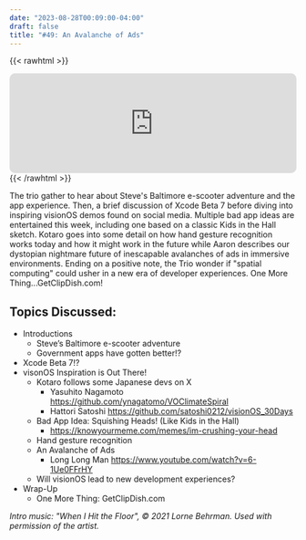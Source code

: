 ```yaml
---
date: "2023-08-28T00:09:00-04:00"
draft: false 
title: "#49: An Avalanche of Ads"
---
```


{{< rawhtml >}}
<iframe id="embedPlayer" src="https://embed.podcasts.apple.com/us/podcast/49-an-avalanche-of-ads/id1589612693?i=1000625890728&amp;itsct=podcast_box_player&amp;itscg=30200&amp;ls=1&amp;theme=auto" height="175px" frameborder="0" sandbox="allow-forms allow-popups allow-same-origin allow-scripts allow-top-navigation-by-user-activation" allow="autoplay *; encrypted-media *; clipboard-write" style="width: 100%; max-width: 660px; overflow: hidden; border-radius: 10px; transform: translateZ(0px); animation: 2s 6 loading-indicator; background-color: rgb(228, 228, 228); --noir-inline-background-color: #20272b;" data-noir-inline-background-color=""></iframe>
{{< /rawhtml >}}

The trio gather to hear about Steve's Baltimore e-scooter adventure and the app experience. Then, a brief discussion of Xcode Beta 7 before diving into inspiring visionOS demos found on social media. Multiple bad app ideas are entertained this week, including one based on a classic Kids in the Hall sketch. Kotaro goes into some detail on how hand gesture recognition works today and how it might work in the future while Aaron describes our dystopian nightmare future of inescapable avalanches of ads in immersive environments. Ending on a positive note, the Trio wonder if "spatial computing" could usher in a new era of developer experiences. One More Thing...GetClipDish.com!

## Topics Discussed:
- Introductions
    - Steve’s Baltimore e-scooter  adventure
    - Government apps have gotten better!?
- Xcode Beta 7!?
- visonOS Inspiration is Out There!
    - Kotaro follows some Japanese devs on X
        - Yasuhito Nagamoto https://github.com/ynagatomo/VOClimateSpiral 
        - Hattori Satoshi https://github.com/satoshi0212/visionOS_30Days
    - Bad App Idea: Squishing Heads! (Like Kids in the Hall)
        - https://knowyourmeme.com/memes/im-crushing-your-head
    - Hand gesture recognition
    - An Avalanche of Ads
        - Long Long Man https://www.youtube.com/watch?v=6-1Ue0FFrHY
    - Will visionOS lead to new development experiences?
- Wrap-Up
    - One More Thing: GetClipDish.com

*Intro music: "When I Hit the Floor", © 2021 Lorne Behrman. Used with permission of the artist.*
